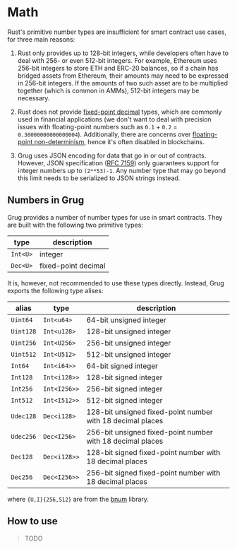 # Math

Rust's primitive number types are insufficient for smart contract use cases, for three main reasons:

1. Rust only provides up to 128-bit integers, while developers often have to deal with 256- or even 512-bit integers. For example, Ethereum uses 256-bit integers to store ETH and ERC-20 balances, so if a chain has bridged assets from Ethereum, their amounts may need to be expressed in 256-bit integers. If the amounts of two such asset are to be multiplied together (which is common in AMMs), 512-bit integers may be necessary.

2. Rust does not provide [fixed-point decimal][fixed-point-arithmetic] types, which are commonly used in financial applications (we don't want to deal with precision issues with floating-point numbers such as `0.1` + `0.2` = `0.30000000000000004`). Additionally, there are concerns over [floating-point non-determinism][floating-point-determinism], hence it's often disabled in blockchains.

3. Grug uses JSON encoding for data that go in or out of contracts. However, JSON specification ([RFC 7159][rfc7159]) only guarantees support for integer numbers up to `(2**53)-1`. Any number type that may go beyond this limit needs to be serialized to JSON strings instead.

## Numbers in Grug

Grug provides a number of number types for use in smart contracts. They are built with the following two primitive types:

| type     | description         |
| -------- | ------------------- |
| `Int<U>` | integer             |
| `Dec<U>` | fixed-point decimal |

It is, however, not recommended to use these types directly. Instead, Grug exports the following type alises:

| alias     | type         | description                                                |
| --------- | ------------ | ---------------------------------------------------------- |
| `Uint64`  | `Int<u64>`   | 64-bit unsigned integer                                    |
| `Uint128` | `Int<u128>`  | 128-bit unsigned integer                                   |
| `Uint256` | `Int<U256>`  | 256-bit unsigned integer                                   |
| `Uint512` | `Int<U512>`  | 512-bit unsigned integer                                   |
| `Int64`   | `Int<i64>>`  | 64-bit signed integer                                      |
| `Int128`  | `Int<i128>>` | 128-bit signed integer                                     |
| `Int256`  | `Int<I256>>` | 256-bit signed integer                                     |
| `Int512`  | `Int<I512>>` | 512-bit signed integer                                     |
| `Udec128` | `Dec<i128>`  | 128-bit unsigned fixed-point number with 18 decimal places |
| `Udec256` | `Dec<I256>`  | 256-bit unsigned fixed-point number with 18 decimal places |
| `Dec128`  | `Dec<i128>>` | 128-bit signed fixed-point number with 18 decimal places   |
| `Dec256`  | `Dec<I256>>` | 256-bit signed fixed-point number with 18 decimal places   |

where `{U,I}{256,512}` are from the [bnum][bnum] library.

## How to use

> TODO

[bnum]: https://github.com/left-curve/bnum/tree/v0.11.0-grug
[fixed-point-arithmetic]: https://en.wikipedia.org/wiki/Fixed-point_arithmetic
[floating-point-determinism]: https://randomascii.wordpress.com/2013/07/16/floating-point-determinism/
[rfc7159]: https://datatracker.ietf.org/doc/html/rfc7159
